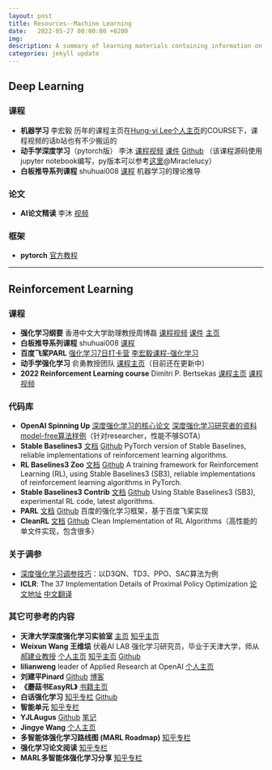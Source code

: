 ```yaml
---
layout: post
title: Resources--Machine Learning
date:   2022-05-27 00:00:00 +0200
img:
description: A summary of learning materials containing information on machine learning, deep learning and reinforcement learning.
categories: jekyll update
---
```

## Deep Learning

### 课程

* **机器学习** 李宏毅 历年的课程主页在[Hung-yi Lee个人主页](https://speech.ee.ntu.edu.tw/~hylee/index.php)的COURSE下，课程视频的话b站也有不少搬运的
* **动手学深度学习**（pytorch版） 李沐 [课程视频](https://space.bilibili.com/1567748478/channel/seriesdetail?sid=358497) [课件](https://zh-v2.d2l.ai/) [Github](https://github.com/d2l-ai/d2l-zh) （该课程源码使用jupyter notebook编写，py版本可以参考[这里](https://github.com/Miraclelucy/dive_into_deep_learning)@Miraclelucy）
* **白板推导系列课程** shuhuai008 [课程](https://www.bilibili.com/video/BV1aE411o7qd?spm_id_from=333.999.0.0) 机器学习的理论推导

### 论文

* **AI论文精读** 李沐 [视频](https://space.bilibili.com/1567748478/channel/collectiondetail?sid=32744)

### 框架

* **pytorch** [官方教程](https://pytorch.org/tutorials/)

---

## Reinforcement Learning

### 课程

* **强化学习纲要** 香港中文大学助理教授周博磊 [课程视频](https://space.bilibili.com/511221970/channel/seriesdetail?sid=764099) [课件](https://github.com/zhoubolei/introRL) [主页](https://boleizhou.github.io/)
* **白板推导系列课程** shuhuai008 [课程](https://space.bilibili.com/97068901?spm_id_from=333.788.b_765f7570696e666f.1)
* **百度飞桨PARL** [强化学习7日打卡营](https://aistudio.baidu.com/aistudio/course/introduce/1335) [李宏毅课程-强化学习](https://aistudio.baidu.com/aistudio/course/introduce/2062)
* **动手学强化学习** 俞勇教授团队 [课程主页](https://hrl.boyuai.com)（目前还在更新中）
* **2022 Reinforcement Learning course** Dimitri P. Bertsekas [课程主页](http://web.mit.edu/dimitrib/www/RLbook.html) [课程视频](https://space.bilibili.com/2036999141)

### 代码库

* **OpenAI Spinning Up** [深度强化学习的核心论文](https://spinningup.readthedocs.io/zh_CN/latest/spinningup/keypapers.html) [深度强化学习研究者的资料](https://spinningup.readthedocs.io/zh_CN/latest/spinningup/spinningup.html) [model-free算法样例](https://github.com/openai/spinningup)（针对researcher，性能不够SOTA）
* **Stable Baselines3** [文档](https://stable-baselines3.readthedocs.io/en/master/) [Github](https://github.com/DLR-RM/stable-baselines3) PyTorch version of Stable Baselines, reliable implementations of reinforcement learning algorithms.
* **RL Baselines3 Zoo** [文档](https://rl-baselines3-zoo.readthedocs.io/en/master/) [Github](https://github.com/DLR-RM/rl-baselines3-zoo) A training framework for Reinforcement Learning (RL), using Stable Baselines3 (SB3), reliable implementations of reinforcement learning algorithms in PyTorch.
* **Stable Baselines3 Contrib** [文档](https://sb3-contrib.readthedocs.io/en/master/) [Github](https://github.com/Stable-Baselines-Team/stable-baselines3-contrib) Using Stable Baselines3 (SB3), experimental RL code, latest algorithms.
* **PARL** [文档](https://parl.readthedocs.io/zh_CN/latest/index.html) [Github](https://github.com/PaddlePaddle/PARL) 百度的强化学习框架，基于百度飞桨实现
* **CleanRL** [文档](https://docs.cleanrl.dev/) [Github](https://github.com/vwxyzjn/cleanrl) Clean Implementation of RL Algorithms（高性能的单文件实现，包含很多）

### 关于调参

* [深度强化学习调参技巧](https://zhuanlan.zhihu.com/p/345353294)：以D3QN、TD3、PPO、SAC算法为例
* **ICLR**: The 37 Implementation Details of Proximal Policy Optimization [论文地址](https://iclr-blog-track.github.io/2022/03/25/ppo-implementation-details/) [中文翻译](https://mp.weixin.qq.com/s/kMv99HZOeJCnZ2Fy2pV8Yw)

### 其它可参考的内容

* **天津大学深度强化学习实验室** [主页](http://www.icdai.org/) [知乎主页](https://www.zhihu.com/people/hao-jian-ye-tian-jin-da-xue-51)
* **Weixun Wang 王维埙** 伏羲AI LAB 强化学习研究员，毕业于天津大学，师从[郝建业教授](http://faculty.tju.edu.cn/HAOJIANYE/en/index.htm) [个人主页](http://wwxfromtju.github.io/) [知乎主页](https://www.zhihu.com/people/wang-xiao-wei-64-66) [Github](https://github.com/wwxFromTju) 
* **lilianweng** leader of Applied Research at OpenAI [个人主页](https://lilianweng.github.io/)
* **刘建平Pinard** [Github](https://github.com/ljpzzz/machinelearning) [博客](https://www.cnblogs.com/pinard)
* **《蘑菇书EasyRL》** [书籍主页](https://datawhalechina.github.io/easy-rl/#/)
* **白话强化学习** [知乎专栏](https://www.zhihu.com/column/c_1215667894253830144) [Github](https://github.com/louisnino/RLcode)
* **智能单元** [知乎专栏](https://www.zhihu.com/column/intelligentunit)
* **YJLAugus** [Github](https://github.com/YJLAugus/Reinforcement-Learning-Notes) [笔记](https://www.yuque.com/yjlaugus/reinforcement-learning-notes)
* **Jingye Wang** [个人主页](https://2ez4ai.github.io/categories/)
* **多智能体强化学习路线图 (MARL Roadmap)** [知乎专栏](https://zhuanlan.zhihu.com/p/349092158)
* **强化学习论文阅读** [知乎专栏](https://www.zhihu.com/column/c_1434247605399887872)
* **MARL多智能体强化学习分享** [知乎专栏](https://www.zhihu.com/column/c_1061939147282915328)